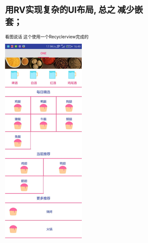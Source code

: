 # 用RV实现复杂的UI布局, 总之 减少嵌套；
看图说话
这个使用一个Recyclerview完成的

<img src="https://github.com/Yuanarcheannovice/ComplexUIList/blob/master/img/img_app.jpg" width="50%" >


